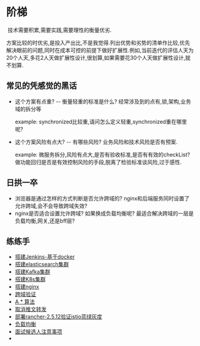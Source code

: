 # 阶梯



​		技术需要积累,需要实践,需要理性的衡量优劣.

​		方案比较的时优劣,是投入产出比,不是我觉得.列出优势和劣势的清单作比较,优先解决眼前的问题,同时在成本可控的前提下做好扩展性.例如,当前迭代的评估人天为20个人天,多花2人天做扩展性设计,很划算,如果需要花30个人天做扩展性设计,就不划算.



## 常见的凭感觉的黑话



* 这个方案有点重?  -- 衡量轻重的标准是什么? 经常涉及到的点有,锁,架构,业务域的拆分等

  example: synchronized比较重,请问怎么定义轻重,synchronized重在哪里呢?

  

* 这个方案风险有点大?  -- 有哪些风险? 业务风险和技术风险是否有预案.

  example: 微服务拆分,风险有点大,是否有验收标准,是否有有效的checkList? 做功能回归是否是有效控制风险的手段,脱离了检验标准谈风险,过于感性.



## 日拱一卒



* 浏览器是通过怎样的方式判断是否允许跨域的? nginx和后端服务同时设置了允许跨域,会不会导致跨域失效?
* nginx是否适合设置允许跨域? 如果换成负载均衡呢? 最适合解决跨域的一层是负载均衡,网关,还是bff层?



## 练练手

* [搭建Jenkins-基于docker](./基于Docker搭建Jenkins.md)
* [搭建elasticsearch集群](./elasticsearch.md)
* [搭建Kafka集群](./搭建kafka集群.md)
* [搭建K8s集群](./安装K8S.md)
* [搭建nginx](./nginx.md)
* [跨域验证](./跨域.md)
* [A * 算法](AStar算法.md)
* [取消推文转发](取消推文转发.md)
* [部署rancher-2.5.12验证istio蓝绿灰度](部署rancher-2.5.12验证istio蓝绿灰度.md)
* [负载均衡](负载均衡.md)
* [面试候选人注意事项](面试候选人注意事项.md)
* 


